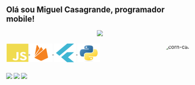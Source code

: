 ## Olá sou Miguel Casagrande, programador mobile!
<div align="center">
  <a href="https://github.com/tekboxs">
  <img height="180em" src="https://github-readme-stats.vercel.app/api?username=tekboxs&show_icons=true&theme=dracula&include_all_commits=true&count_private=true"/>
</div>
<div style="display: display_flex"><br>
  <img align="center" alt="Js" height="50" width="60" src="https://raw.githubusercontent.com/devicons/devicon/master/icons/javascript/javascript-plain.svg">
  <img align="center" alt="Fb" height="50" width="60" src="https://raw.githubusercontent.com/devicons/devicon/master/icons/firebase/firebase-plain.svg">
  <img align="center" alt="Ft" height="50" width="60" src="https://raw.githubusercontent.com/devicons/devicon/master/icons/flutter/flutter-plain.svg">
  <img align="center" alt="py" height="50" width="60" src="https://raw.githubusercontent.com/devicons/devicon/master/icons/python/python-original.svg">
  <img align="right" alt="corn-cake" height="150" style="border-radius:50px;" src="https://static.wixstatic.com/media/3efefe_0abafb53fa474b409517c511dca3a505~mv2.gif?width=676&height=676">
  
  ##
 
<div> 
 
 
 <a href="https://discord.com/users/433742288150200331" target="_blank"><img src="https://img.shields.io/badge/Discord-7289DA?style=for-the-badge&logo=discord&logoColor=white" target="_blank"></a> 
  <a href = "mailto:contatotekboxs@gmail.com"><img src="https://img.shields.io/badge/-Gmail-%23333?style=for-the-badge&logo=gmail&logoColor=white" target="_blank"></a>
  <a href="https://www.linkedin.com/in/miguel-calmater-92b41a250" target="_blank"><img src="https://img.shields.io/badge/-LinkedIn-%230077B5?style=for-the-badge&logo=linkedin&logoColor=white" target="_blank"></a> 
 
</div>


